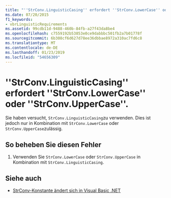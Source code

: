 ```yaml
---
title: "''StrConv.LinguisticCasing'' erfordert ''StrConv.LowerCase'' oder ''StrConv.UpperCase''."
ms.date: 07/20/2015
f1_keywords:
- vbrLinguisticRequirements
ms.assetid: 99cdb11d-9488-460b-84fb-a27f43da8be4
ms.openlocfilehash: c7559192b53853e0ce9dabbbc501fb2a7b01778f
ms.sourcegitcommit: 6b308cf6d627d78ee36dbbae8972a310ac7fd6c8
ms.translationtype: MT
ms.contentlocale: de-DE
ms.lasthandoff: 01/23/2019
ms.locfileid: "54656309"
---
```

# <a name="strconvlinguisticcasing-requires-strconvlowercase-or-strconvuppercase"></a>''StrConv.LinguisticCasing'' erfordert ''StrConv.LowerCase'' oder ''StrConv.UpperCase''.
Sie haben versucht, `StrConv.LinguisticCasing`zu verwenden. Dies ist jedoch nur in Kombination mit `StrConv.LowerCase` oder `StrConv.UpperCase`zulässig.  
  
## <a name="to-correct-this-error"></a>So beheben Sie diesen Fehler  
  
1.  Verwenden Sie `StrConv.LowerCase` oder `StrConv.UpperCase` in Kombination mit `StrConv.LinguisticCasing`.  
  
## <a name="see-also"></a>Siehe auch

- [StrConv-Konstante ändert sich in Visual Basic .NET](https://msdn.microsoft.com/library/7a8c2781-2716-40dd-90c1-96c1548516e2)
